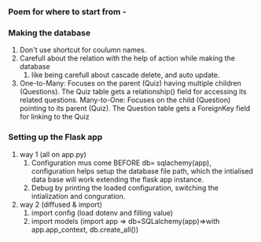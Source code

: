 ### Poem for where to start from - 
### Making the database 
1. Don't use shortcut for coulumn names. 
2. Carefull about the relation with the help of action while making the database
    1. like being carefull about cascade delete, and auto update. 
3. One-to-Many:
Focuses on the parent (Quiz) having multiple children (Questions).
The Quiz table gets a relationship() field for accessing its related questions.
Many-to-One:
Focuses on the child (Question) pointing to its parent (Quiz).
The Question table gets a ForeignKey field for linking to the Quiz
### Setting up the Flask app
1. way 1 (all on app.py)
    1. Configuration mus come BEFORE db= sqlachemy(app), configuration helps setup the database file path, which the intialised data base will work extending the flask app instance. 
    2. Debug by printing the loaded configuration, switching the intialization and conguration. 
2. way 2 (diffused & import)
    1. import config (load dotenv and filling value)
    2. import models (import app => db=SQLalchemy(app)=>with app.app_context, db.create_all())

